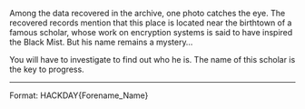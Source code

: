 Among the data recovered in the archive, one photo catches the eye. The recovered records mention that this place is located near the birthtown of a famous scholar, whose work on encryption systems is said to have inspired the Black Mist. But his name remains a mystery…

You will have to investigate to find out who he is. The name of this scholar is the key to progress.

--------------------------------

Format: HACKDAY{Forename_Name}